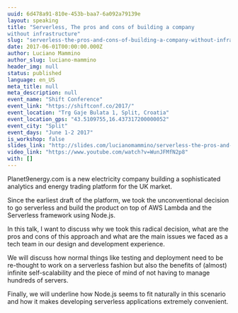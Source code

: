 ```yaml
---
uuid: 6d478a91-810e-453b-baa7-6a092a79139e
layout: speaking
title: "Serverless, The pros and cons of building a company
without infrastructure"
slug: "serverless-the-pros-and-cons-of-building-a-company-without-infrastructure-shift"
date: 2017-06-01T00:00:00.000Z
author: Luciano Mammino
author_slug: luciano-mammino
header_img: null
status: published
language: en_US
meta_title: null
meta_description: null
event_name: "Shift Conference"
event_link: "https://shiftconf.co/2017/"
event_location: "Trg Gaje Bulata 1, Split, Croatia"
event_location_gps: "43.5109755,16.437317200000052"
event_city: "Split"
event_days: "June 1-2 2017"
is_workshop: false
slides_link: "http://slides.com/lucianomammino/serverless-the-pros-and-cons-of-building-a-company-without-infrastructure-shift-2017"
video_link: "https://www.youtube.com/watch?v=WunJFMfN2p8"
with: []
---
```


Planet9energy.com is a new electricity company building a sophisticated analytics and energy trading platform for the UK market.

Since the earliest draft of the platform, we took the unconventional decision to go serverless and build the product on top of AWS Lambda and the Serverless framework using Node.js.

In this talk, I want to discuss why we took this radical decision, what are the pros and cons of this approach and what are the main issues we faced as a tech team in our design and development experience.

We will discuss how normal things like testing and deployment need to be re-thought to work on a serverless fashion but also the benefits of (almost) infinite self-scalability and the piece of mind of not having to manage hundreds of servers.

Finally, we will underline how Node.js seems to fit naturally in this scenario and how it makes developing serverless applications extremely convenient.
